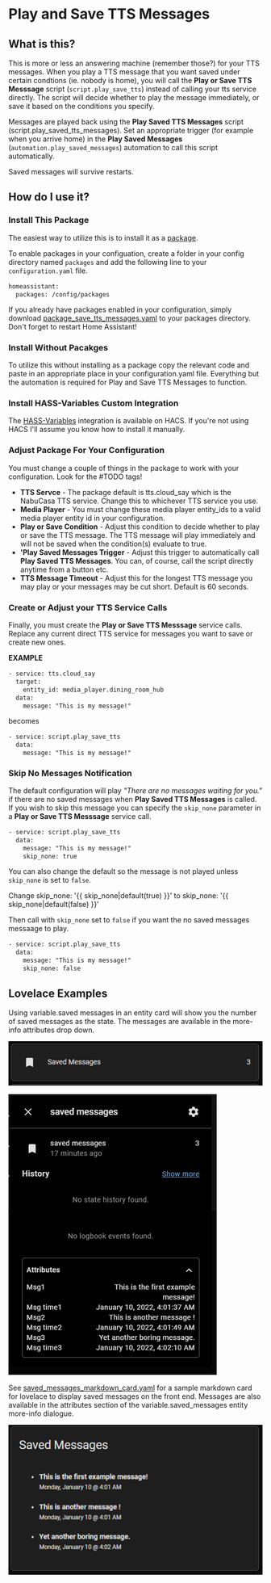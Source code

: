 # Play and Save TTS Messages

## What is this?
This is more or less an answering machine (remember those?) for your TTS messages.  When you play a TTS message that you want saved under certain condtions (ie. nobody is home), you will call the **Play or Save TTS Messsage** script (`script.play_save_tts`) instead of calling your tts service directly.  The script will decide whether to play the message immediately, or save it based on the conditions you specify.

Messages are played back using the **Play Saved TTS Messages** script (script.play_saved_tts_messages).  Set an appropriate trigger (for example when you arrive home) in the **Play Saved Messages** (`automation.play_saved_messages`) automation to call this script automatically.

Saved messages will survive restarts.

## How do I use it?
### Install This Package
The easiest way to utilize this is to install it as a [package](https://www.home-assistant.io/docs/configuration/packages/).

To enable packages in your configuation, create a folder in your config directory named `packages` and add the following line to your `configuration.yaml` file.

    homeassistant:
      packages: /config/packages

If you already have packages enabled in your configuration, simply download [package_save_tts_messages.yaml]() to your packages directory.  Don't forget to restart Home Assistant!

### Install Without Pacakges
To utilize this without installing as a package copy the relevant code and paste in an appropriate place in your configuration.yaml file.  Everything but the automation is required for Play and Save TTS Messages to function.

### Install HASS-Variables Custom Integration
The [HASS-Variables](https://github.com/Wibias/hass-variables) integration is available on HACS. If you're not using HACS I'll assume you know how to install it manually.

### Adjust Package For Your Configuration
You must change a couple of things in the package to work with your configuration.  Look for the #TODO tags!

- **TTS Servce** - The package default is tts.cloud_say which is the NabuCasa TTS service.  Change this to whichever TTS service you use.
- **Media Player** - You must change these media player entity_ids to a valid media player entity id in your configuration.
- **Play or Save Condition** - Adjust this condition to decide whether to play or save the TTS message.  The TTS message will play immediately and will not be saved when the condition(s) evaluate to true.
- **'Play Saved Messages Trigger** - Adjust this trigger to automatically call **Play Saved TTS Messages**.  You can, of course, call the script directly anytime from a button etc.
- **TTS Message Timeout** - Adjust this for the longest TTS message you may play or your messages may be cut short.  Default is 60 seconds.

### Create or Adjust your TTS Service Calls
Finally, you must create the **Play or Save TTS Messsage** service calls.  Replace any current direct TTS service for messages you want to save or create new ones.

**EXAMPLE**

    - service: tts.cloud_say
      target:
        entity_id: media_player.dining_room_hub
      data:
        message: "This is my message!"

becomes

    - service: script.play_save_tts
      data:
        message: "This is my message!"

### Skip No Messages Notification
The default configuration will play *"There are no messages waiting for you."* if there are no saved messages when  **Play Saved TTS Messages** is called.  If you wish to skip this message you can specify the `skip_none` parameter in a  **Play or Save TTS Messsage** service call.

    - service: script.play_save_tts
      data:
        message: "This is my message!"
        skip_none: true

You can also change the default so the message is not played unless `skip_none` is set to `false`.

Change
    skip_none: '{{ skip_none|default(true) }}'
to
    skip_none: '{{ skip_none|default(false) }}'

Then call with `skip_none` set to `false` if you want the no saved messages messaage to play.

    - service: script.play_save_tts
      data:
        message: "This is my message!"
        skip_none: false

## Lovelace Examples
Using variable.saved messages in an entity card will show you the number of saved messages as the state.  The messages are available in the more-info attributes drop down.

![Entity](screenshots/saved_msg_entity.PNG "Saved Messages Entity")

![More-Info](screenshots/saved_msg_more_info.PNG "Saved Messages More-Info")

See [saved_messages_markdown_card.yaml](saved_messages_markdown_card.yaml) for a sample markdown card for lovelace to display saved messages on the front end.  Messages are also
available in the attributes section of the variable.saved_messages entity more-info dialogue.

![Markdown Card](screenshots/saved_msg_markdown.PNG "Saved Messages Markdown Card")